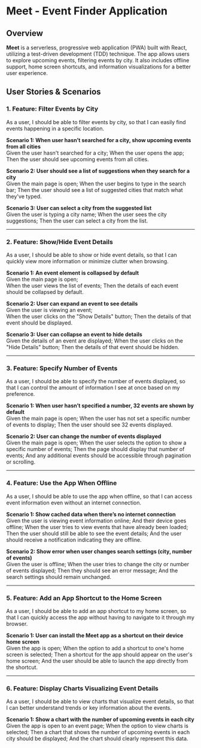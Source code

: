 # Meet - Event Finder Application

## Overview

**Meet** is a serverless, progressive web application (PWA) built with React, utilizing a test-driven development (TDD) technique. The app allows users to explore upcoming events, filtering events by city. It also includes offline support, home screen shortcuts, and information visualizations for a better user experience.

## User Stories & Scenarios

### 1. **Feature: Filter Events by City**

As a user, I should be able to filter events by city, so that I can easily find events happening in a specific location.

**Scenario 1: When user hasn’t searched for a city, show upcoming events from all cities**  
Given the user hasn't searched for a city;
When the user opens the app;  
Then the user should see upcoming events from all cities.

**Scenario 2: User should see a list of suggestions when they search for a city**  
Given the main page is open;
When the user begins to type in the search bar;
Then the user should see a list of suggested cities that match what they've typed.

**Scenario 3: User can select a city from the suggested list**  
Given the user is typing a city name;
When the user sees the city suggestions;
Then the user can select a city from the list.

---

### 2. **Feature: Show/Hide Event Details**

As a user, I should be able to show or hide event details, so that I can quickly view more information or minimize clutter when browsing.

**Scenario 1: An event element is collapsed by default**  
Given the main page is open;  
When the user views the list of events;
Then the details of each event should be collapsed by default.

**Scenario 2: User can expand an event to see details**  
Given the user is viewing an event;  
When the user clicks on the "Show Details" button;
Then the details of that event should be displayed.

**Scenario 3: User can collapse an event to hide details**  
Given the details of an event are displayed;
When the user clicks on the "Hide Details" button;
Then the details of that event should be hidden.

---

### 3. **Feature: Specify Number of Events**

As a user, I should be able to specify the number of events displayed, so that I can control the amount of information I see at once based on my preference.

**Scenario 1: When user hasn’t specified a number, 32 events are shown by default**  
Given the main page is open;
When the user has not set a specific number of events to display;
Then the user should see 32 events displayed.

**Scenario 2: User can change the number of events displayed**  
Given the main page is open;
When the user selects the option to show a specific number of events;
Then the page should display that number of events;
And any additional events should be accessible through pagination or scrolling.

---

### 4. **Feature: Use the App When Offline**

As a user, I should be able to use the app when offline, so that I can access event information even without an internet connection.

**Scenario 1: Show cached data when there’s no internet connection**  
Given the user is viewing event information online;
And their device goes offline;
When the user tries to view events that have already been loaded;
Then the user should still be able to see the event details;
And the user should receive a notification indicating they are offline.

**Scenario 2: Show error when user changes search settings (city, number of events)**  
Given the user is offline;
When the user tries to change the city or number of events displayed;
Then they should see an error message;
And the search settings should remain unchanged.

---

### 5. **Feature: Add an App Shortcut to the Home Screen**

As a user, I should be able to add an app shortcut to my home screen, so that I can quickly access the app without having to navigate to it through my browser.

**Scenario 1: User can install the Meet app as a shortcut on their device home screen**  
Given the app is open;
When the option to add a shortcut to one's home screen is selected;
Then a shortcut for the app should appear on the user's home screen;
And the user should be able to launch the app directly from the shortcut.

---

### 6. **Feature: Display Charts Visualizing Event Details**

As a user, I should be able to view charts that visualize event details, so that I can better understand trends or key information about the events.

**Scenario 1: Show a chart with the number of upcoming events in each city**  
Given the app is open to an event page;
When the option to view charts is selected;
Then a chart that shows the number of upcoming events in each city should be displayed;
And the chart should clearly represent this data.

